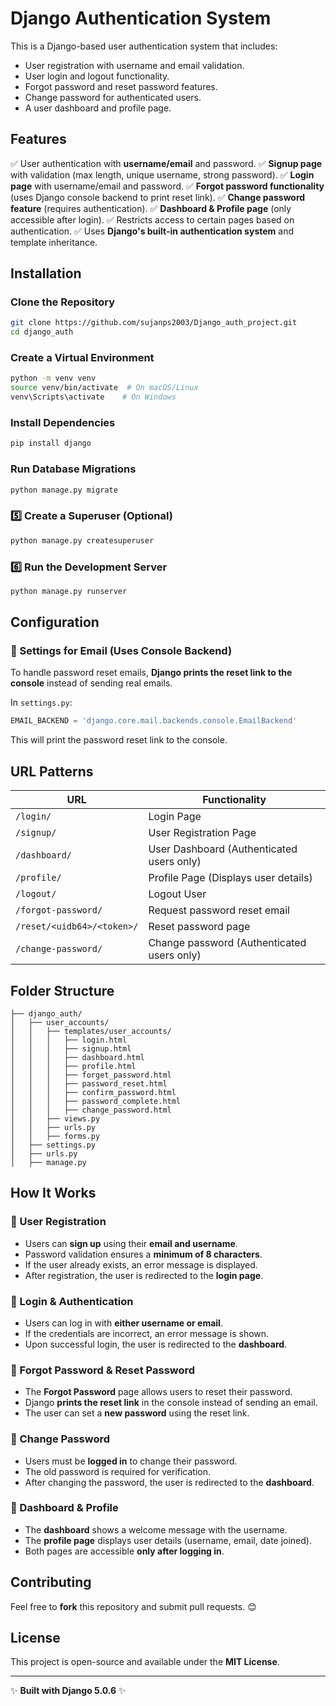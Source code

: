 # Django Authentication System

This is a Django-based user authentication system that includes:

- User registration with username and email validation.
- User login and logout functionality.
- Forgot password and reset password features.
- Change password for authenticated users.
- A user dashboard and profile page.

## Features

✅ User authentication with **username/email** and password. ✅ **Signup page** with validation (max length, unique username, strong password). ✅ **Login page** with username/email and password. ✅ **Forgot password functionality** (uses Django console backend to print reset link). ✅ **Change password feature** (requires authentication). ✅ **Dashboard & Profile page** (only accessible after login). ✅ Restricts access to certain pages based on authentication. ✅ Uses **Django's built-in authentication system** and template inheritance.

## Installation

### Clone the Repository

```sh
git clone https://github.com/sujanps2003/Django_auth_project.git
cd django_auth
```

### Create a Virtual Environment

```sh
python -m venv venv
source venv/bin/activate  # On macOS/Linux
venv\Scripts\activate    # On Windows
```

### Install Dependencies

```sh
pip install django
```

### Run Database Migrations

```sh
python manage.py migrate
```

### 5️⃣ Create a Superuser (Optional)

```sh
python manage.py createsuperuser
```

### 6️⃣ Run the Development Server

```sh
python manage.py runserver
```

## Configuration

### 🔹 Settings for Email (Uses Console Backend)

To handle password reset emails, **Django prints the reset link to the console** instead of sending real emails.

In `settings.py`:

```python
EMAIL_BACKEND = 'django.core.mail.backends.console.EmailBackend'
```

This will print the password reset link to the console.

## URL Patterns

| URL                        | Functionality                              |
| -------------------------- | ------------------------------------------ |
| `/login/`                  | Login Page                                 |
| `/signup/`                 | User Registration Page                     |
| `/dashboard/`              | User Dashboard (Authenticated users only)  |
| `/profile/`                | Profile Page (Displays user details)       |
| `/logout/`                 | Logout User                                |
| `/forgot-password/`        | Request password reset email               |
| `/reset/<uidb64>/<token>/` | Reset password page                        |
| `/change-password/`        | Change password (Authenticated users only) |

## Folder Structure

```
├── django_auth/
│   ├── user_accounts/
│   │   ├── templates/user_accounts/
│   │   │   ├── login.html
│   │   │   ├── signup.html
│   │   │   ├── dashboard.html
│   │   │   ├── profile.html
│   │   │   ├── forget_password.html
│   │   │   ├── password_reset.html
│   │   │   ├── confirm_password.html
│   │   │   ├── password_complete.html
│   │   │   ├── change_password.html
│   │   ├── views.py
│   │   ├── urls.py
│   │   ├── forms.py
│   ├── settings.py
│   ├── urls.py
│   ├── manage.py
```

## How It Works

### 🔹 User Registration

- Users can **sign up** using their **email and username**.
- Password validation ensures a **minimum of 8 characters**.
- If the user already exists, an error message is displayed.
- After registration, the user is redirected to the **login page**.

### 🔹 Login & Authentication

- Users can log in with **either username or email**.
- If the credentials are incorrect, an error message is shown.
- Upon successful login, the user is redirected to the **dashboard**.

### 🔹 Forgot Password & Reset Password

- The **Forgot Password** page allows users to reset their password.
- Django **prints the reset link** in the console instead of sending an email.
- The user can set a **new password** using the reset link.

### 🔹 Change Password

- Users must be **logged in** to change their password.
- The old password is required for verification.
- After changing the password, the user is redirected to the **dashboard**.

### 🔹 Dashboard & Profile

- The **dashboard** shows a welcome message with the username.
- The **profile page** displays user details (username, email, date joined).
- Both pages are accessible **only after logging in**.

## Contributing

Feel free to **fork** this repository and submit pull requests. 😊

## License

This project is open-source and available under the **MIT License**.

---

✨ **Built with Django 5.0.6** ✨
